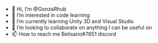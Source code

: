 - 👋 Hi, I’m @GonzaRhub
- 👀 I’m interested in code learning
- 🌱 I’m currently learning Unity 3D and Visual Studio 
- 💞️ I’m looking to collaborate on anything I can be useful on 
- 📫 How to reach me Belisario#7651 discord

<!---
GonzaRhub/GonzaRhub is a ✨ special ✨ repository because its `README.md` (this file) appears on your GitHub profile.
You can click the Preview link to take a look at your changes.
--->
